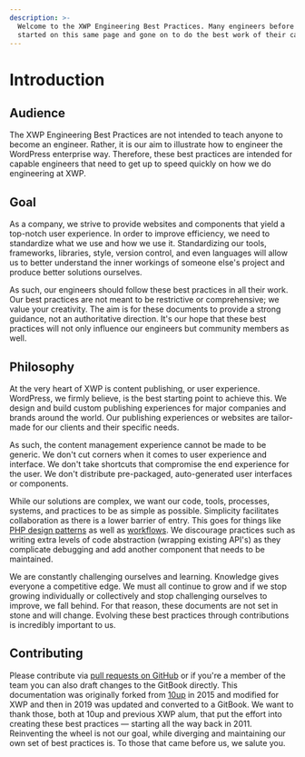 ```yaml
---
description: >-
  Welcome to the XWP Engineering Best Practices. Many engineers before you have
  started on this same page and gone on to do the best work of their careers.
---
```


# Introduction

## Audience

The XWP Engineering Best Practices are not intended to teach anyone to become an engineer. Rather, it is our aim to illustrate how to engineer the WordPress enterprise way. Therefore, these best practices are intended for capable engineers that need to get up to speed quickly on how we do engineering at XWP.

## Goal

As a company, we strive to provide websites and components that yield a top-notch user experience. In order to improve efficiency, we need to standardize what we use and how we use it. Standardizing our tools, frameworks, libraries, style, version control, and even languages will allow us to better understand the inner workings of someone else's project and produce better solutions ourselves.

As such, our engineers should follow these best practices in all their work. Our best practices are not meant to be restrictive or comprehensive; we value your creativity. The aim is for these documents to provide a strong guidance, not an authoritative direction. It's our hope that these best practices will not only influence our engineers but community members as well.

## Philosophy

At the very heart of XWP is content publishing, or user experience. WordPress, we firmly believe, is the best starting point to achieve this. We design and build custom publishing experiences for major companies and brands around the world. Our publishing experiences or websites are tailor-made for our clients and their specific needs.

As such, the content management experience cannot be made to be generic. We don't cut corners when it comes to user experience and interface. We don't take shortcuts that compromise the end experience for the user. We don't distribute pre-packaged, auto-generated user interfaces or components.

While our solutions are complex, we want our code, tools, processes, systems, and practices to be as simple as possible. Simplicity facilitates collaboration as there is a lower barrier of entry. This goes for things like [PHP design patterns](languages/php.md#design-patterns) as well as [workflows](workflows/). We discourage practices such as writing extra levels of code abstraction \(wrapping existing API's\) as they complicate debugging and add another component that needs to be maintained.

We are constantly challenging ourselves and learning. Knowledge gives everyone a competitive edge. We must all continue to grow and if we stop growing individually or collectively and stop challenging ourselves to improve, we fall behind. For that reason, these documents are not set in stone and will change. Evolving these best practices through contributions is incredibly important to us.

## Contributing

Please contribute via [pull requests on GitHub](https://github.com/xwp/engineering-best-practices) or if you're a member of the team you can also draft changes to the GitBook directly. This documentation was originally forked from [10up](https://github.com/10up/Engineering-Best-Practices) in 2015 and modified for XWP and then in 2019 was updated and converted to a GitBook. We want to thank those, both at 10up and previous XWP alum, that put the effort into creating these best practices — starting all the way back in 2011. Reinventing the wheel is not our goal, while diverging and maintaining our own set of best practices is. To those that came before us, we salute you.

